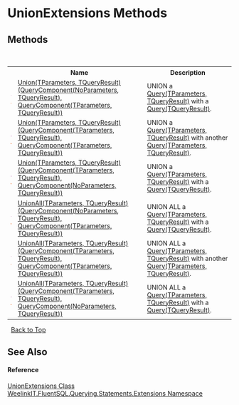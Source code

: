 # UnionExtensions Methods
 


## Methods
&nbsp;<table><tr><th></th><th>Name</th><th>Description</th></tr><tr><td>![Public method](media/pubmethod.gif "Public method")![Static member](media/static.gif "Static member")</td><td><a href="b28f4bf8-c845-99b0-e450-d306becb0f24">Union(TParameters, TQueryResult)(QueryComponent(NoParameters, TQueryResult), QueryComponent(TParameters, TQueryResult))</a></td><td>
UNION a <a href="82639357-28f5-d7fe-833e-926791d1bac8">Query(TParameters, TQueryResult)</a> with a <a href="6f307b37-7f33-b530-7c3a-ff1afbca1c60">Query(TQueryResult)</a>.</td></tr><tr><td>![Public method](media/pubmethod.gif "Public method")![Static member](media/static.gif "Static member")</td><td><a href="8fe22512-feb1-222d-c410-bcb401b47e5c">Union(TParameters, TQueryResult)(QueryComponent(TParameters, TQueryResult), QueryComponent(TParameters, TQueryResult))</a></td><td>
UNION a <a href="82639357-28f5-d7fe-833e-926791d1bac8">Query(TParameters, TQueryResult)</a> with another <a href="82639357-28f5-d7fe-833e-926791d1bac8">Query(TParameters, TQueryResult)</a>.</td></tr><tr><td>![Public method](media/pubmethod.gif "Public method")![Static member](media/static.gif "Static member")</td><td><a href="5b22f72a-f6e3-3ccf-90ad-ecf363ceb661">Union(TParameters, TQueryResult)(QueryComponent(TParameters, TQueryResult), QueryComponent(NoParameters, TQueryResult))</a></td><td>
UNION a <a href="82639357-28f5-d7fe-833e-926791d1bac8">Query(TParameters, TQueryResult)</a> with a <a href="6f307b37-7f33-b530-7c3a-ff1afbca1c60">Query(TQueryResult)</a>.</td></tr><tr><td>![Public method](media/pubmethod.gif "Public method")![Static member](media/static.gif "Static member")</td><td><a href="6f60929d-b34f-9b4a-6a13-bd1d30ddfe28">UnionAll(TParameters, TQueryResult)(QueryComponent(NoParameters, TQueryResult), QueryComponent(TParameters, TQueryResult))</a></td><td>
UNION ALL a <a href="82639357-28f5-d7fe-833e-926791d1bac8">Query(TParameters, TQueryResult)</a> with a <a href="6f307b37-7f33-b530-7c3a-ff1afbca1c60">Query(TQueryResult)</a>.</td></tr><tr><td>![Public method](media/pubmethod.gif "Public method")![Static member](media/static.gif "Static member")</td><td><a href="38c81b27-e785-46d1-5b60-4462626e49fb">UnionAll(TParameters, TQueryResult)(QueryComponent(TParameters, TQueryResult), QueryComponent(TParameters, TQueryResult))</a></td><td>
UNION ALL a <a href="82639357-28f5-d7fe-833e-926791d1bac8">Query(TParameters, TQueryResult)</a> with another <a href="82639357-28f5-d7fe-833e-926791d1bac8">Query(TParameters, TQueryResult)</a>.</td></tr><tr><td>![Public method](media/pubmethod.gif "Public method")![Static member](media/static.gif "Static member")</td><td><a href="888b3376-a9bc-84c8-2fb1-b29c759ddbc5">UnionAll(TParameters, TQueryResult)(QueryComponent(TParameters, TQueryResult), QueryComponent(NoParameters, TQueryResult))</a></td><td>
UNION ALL a <a href="82639357-28f5-d7fe-833e-926791d1bac8">Query(TParameters, TQueryResult)</a> with a <a href="6f307b37-7f33-b530-7c3a-ff1afbca1c60">Query(TQueryResult)</a>.</td></tr></table>&nbsp;
<a href="#unionextensions-methods">Back to Top</a>

## See Also


#### Reference
<a href="29b816d0-3781-84cb-bad5-77fe83deb981">UnionExtensions Class</a><br /><a href="177c9a6d-318f-ac8a-07a6-73d6eee6ff0b">WeelinkIT.FluentSQL.Querying.Statements.Extensions Namespace</a><br />